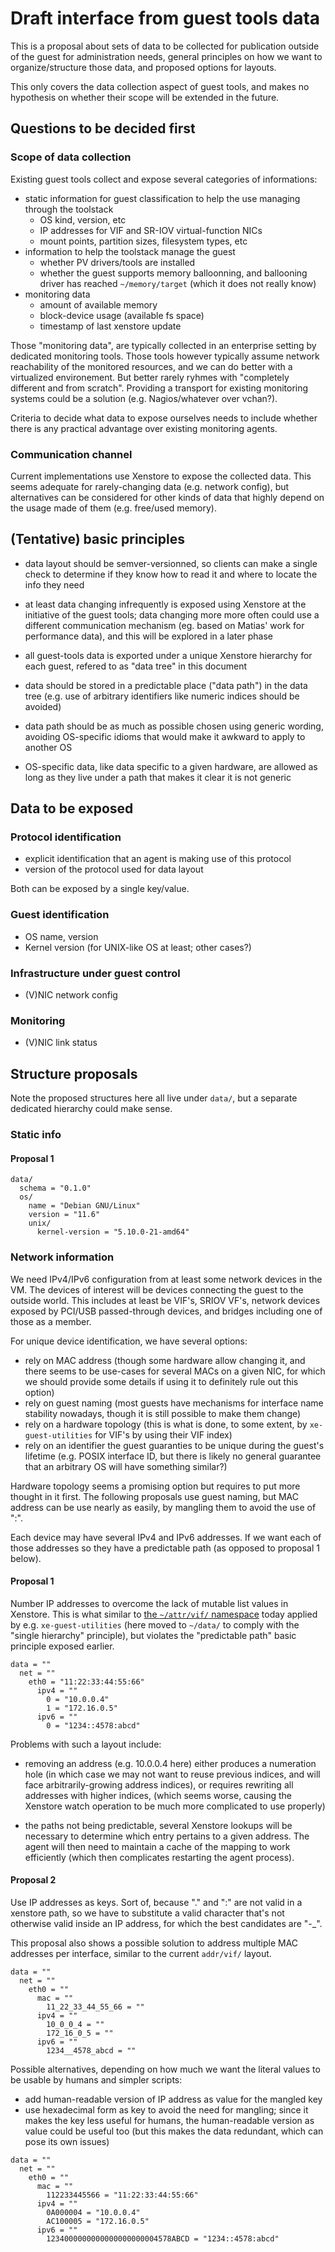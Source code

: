 # Draft interface from guest tools data

This is a proposal about sets of data to be collected for publication
outside of the guest for administration needs, general principles on
how we want to organize/structure those data, and proposed options for
layouts.

This only covers the data collection aspect of guest tools, and makes
no hypothesis on whether their scope will be extended in the future.


## Questions to be decided first

### Scope of data collection

Existing guest tools collect and expose several categories of
informations:

* static information for guest classification to help the use managing
  through the toolstack
  * OS kind, version, etc
  * IP addresses for VIF and SR-IOV virtual-function NICs
  * mount points, partition sizes, filesystem types, etc
* information to help the toolstack manage the guest
  * whether PV drivers/tools are installed
  * whether the guest supports memory balloonning, and ballooning
    driver has reached `~/memory/target` (which it does not really
    know)
* monitoring data
  * amount of available memory
  * block-device usage (available fs space)
  * timestamp of last xenstore update

Those "monitoring data", are typically collected in an enterprise
setting by dedicated monitoring tools.  Those tools however typically
assume network reachability of the monitored resources, and we can do
better with a virtualized environement.  But better rarely ryhmes with
"completely different and from scratch".  Providing a transport for
existing monitoring systems could be a solution (e.g. Nagios/whatever
over vchan?).

Criteria to decide what data to expose ourselves needs to include
whether there is any practical advantage over existing monitoring
agents.

### Communication channel

Current implementations use Xenstore to expose the collected data.
This seems adequate for rarely-changing data (e.g. network config),
but alternatives can be considered for other kinds of data that highly
depend on the usage made of them (e.g. free/used memory).


## (Tentative) basic principles

* data layout should be semver-versionned, so clients can make a single
  check to determine if they know how to read it and where to locate
  the info they need

* at least data changing infrequently is exposed using Xenstore at the
  initiative of the guest tools; data changing more more often could
  use a different communication mechanism (eg. based on Matias' work
  for performance data), and this will be explored in a later phase

* all guest-tools data is exported under a unique Xenstore hierarchy
  for each guest, refered to as "data tree" in this document

* data should be stored in a predictable place ("data path") in the
  data tree (e.g. use of arbitrary identifiers like numeric indices
  should be avoided)

* data path should be as much as possible chosen using generic
  wording, avoiding OS-specific idioms that would make it awkward to
  apply to another OS

* OS-specific data, like data specific to a given hardware, are
  allowed as long as they live under a path that makes it clear it is
  not generic


## Data to be exposed

### Protocol identification

* explicit identification that an agent is making use of this protocol
* version of the protocol used for data layout

Both can be exposed by a single key/value.

### Guest identification

* OS name, version
* Kernel version (for UNIX-like OS at least; other cases?)

### Infrastructure under guest control

* (V)NIC network config

### Monitoring

* (V)NIC link status


## Structure proposals

Note the proposed structures here all live under `data/`, but a
separate dedicated hierarchy could make sense.

### Static info

#### Proposal 1

```
data/
  schema = "0.1.0"
  os/
    name = "Debian GNU/Linux"
    version = "11.6"
    unix/
      kernel-version = "5.10.0-21-amd64"
```

### Network information

We need IPv4/IPv6 configuration from at least some network devices in
the VM.  The devices of interest will be devices connecting the guest
to the outside world.  This includes at least be VIF's, SRIOV VF's,
network devices exposed by PCI/USB passed-through devices, and bridges
including one of those as a member.

For unique device identification, we have several options:
- rely on MAC address (though some hardware allow changing it, and
  there seems to be use-cases for several MACs on a given NIC, for
  which we should provide some details if using it to definitely rule
  out this option)
- rely on guest naming (most guests have mechanisms for interface
  name stability nowadays, though it is still possible to make them
  change)
- rely on a hardware topology (this is what is done, to some extent,
  by `xe-guest-utilities` for VIF's by using their VIF index)
- rely on an identifier the guest guaranties to be unique during the
  guest's lifetime (e.g. POSIX interface ID, but there is likely no
  general guarantee that an arbitrary OS will have something similar?)

Hardware topology seems a promising option but requires to put more
thought in it first.  The following proposals use guest naming, but
MAC address can be use nearly as easily, by mangling them to avoid the
use of ":".

Each device may have several IPv4 and IPv6 addresses.  If we want each
of those addresses so they have a predictable path (as opposed to
proposal 1 below).

#### Proposal 1

Number IP addresses to overcome the lack of mutable list values in
Xenstore.  This is what similar to [the `~/attr/vif/`
namespace](https://xenbits.xen.org/docs/unstable/misc/xenstore-paths.html#attrvifdevidname-string-w)
today applied by e.g. `xe-guest-utilities` (here moved to `~/data/` to
comply with the "single hierarchy" principle), but violates the
"predictable path" basic principle exposed earlier.

```
data = ""
  net = ""
    eth0 = "11:22:33:44:55:66"
      ipv4 = ""
        0 = "10.0.0.4"
        1 = "172.16.0.5"
      ipv6 = ""
        0 = "1234::4578:abcd"
```

Problems with such a layout include:

* removing an address (e.g. 10.0.0.4 here) either produces a
  numeration hole (in which case we may not want to reuse previous
  indices, and will face arbitrarily-growing address indices), or
  requires rewriting all addresses with higher indices, (which seems
  worse, causing the Xenstore watch operation to be much more
  complicated to use properly)

* the paths not being predictable, several Xenstore lookups will be
  necessary to determine which entry pertains to a given address.  The
  agent will then need to maintain a cache of the mapping to work
  efficiently (which then complicates restarting the agent process).

#### Proposal 2

Use IP addresses as keys.  Sort of, because "." and ":" are not valid
in a xenstore path, so we have to substitute a valid character that's
not otherwise valid inside an IP address, for which the best
candidates are "-_".

This proposal also shows a possible solution to address multiple MAC
addresses per interface, similar to the current `addr/vif/` layout.

```
data = ""
  net = ""
    eth0 = ""
      mac = ""
        11_22_33_44_55_66 = ""
      ipv4 = ""
        10_0_0_4 = ""
        172_16_0_5 = ""
      ipv6 = ""
        1234__4578_abcd = ""
```

Possible alternatives, depending on how much we want the literal values
to be usable by humans and simpler scripts:

- add human-readable version of IP address as value for the mangled key
- use hexadecimal form as key to avoid the need for mangling; since it
  makes the key less useful for humans, the human-readable version as
  value could be useful too (but this makes the data redundant, which
  can pose its own issues)

```
data = ""
  net = ""
    eth0 = ""
      mac = ""
        112233445566 = "11:22:33:44:55:66"
      ipv4 = ""
        0A000004 = "10.0.0.4"
        AC100005 = "172.16.0.5"
      ipv6 = ""
        1234000000000000000000004578ABCD = "1234::4578:abcd"
```
